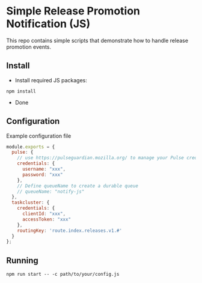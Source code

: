 # Simple Release Promotion Notification (JS)

This repo contains simple scripts that demonstrate how to handle release promotion events.

## Install

* Install required JS packages:
```shell
npm install
```
* Done

## Configuration

Example configuration file
```js
module.exports = {
  pulse: {
    // use https://pulseguardian.mozilla.org/ to manage your Pulse credentials
    credentials: {
      username: "xxx",
      password: "xxx"
    },
    // Define queueName to create a durable queue
    // queueName: "notify-js"
  },
  taskcluster: {
    credentials: {
      clientId: "xxx",
      accessToken: "xxx"
    },
    routingKey: 'route.index.releases.v1.#'
  }
};
```

## Running

```shell
npm run start -- -c path/to/your/config.js
```
